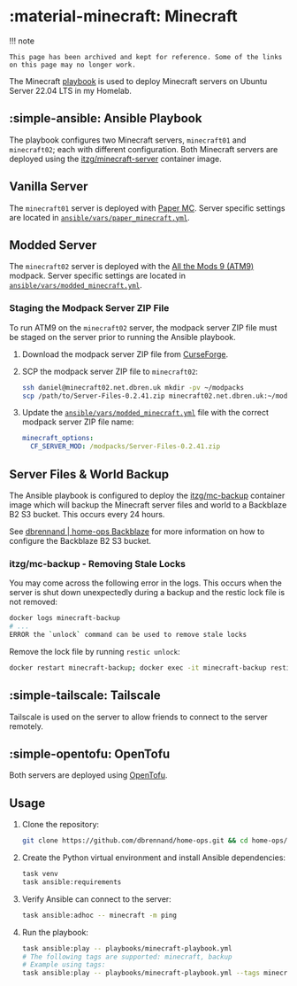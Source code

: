 # :material-minecraft: Minecraft

!!! note

    This page has been archived and kept for reference. Some of the links on this page may no longer work.

The Minecraft [playbook](https://github.com/dbrennand/home-ops/blob/main/ansible/playbooks/playbook-minecraft.yml) is used to deploy Minecraft servers on Ubuntu Server 22.04 LTS in my Homelab.

## :simple-ansible: Ansible Playbook

The playbook configures two Minecraft servers, `minecraft01` and `minecraft02`; each with different configuration. Both Minecraft servers are deployed using the [itzg/minecraft-server](https://github.com/itzg/docker-minecraft-server) container image.

## Vanilla Server

The `minecraft01` server is deployed with [Paper MC](https://papermc.io/). Server specific settings are located in [`ansible/vars/paper_minecraft.yml`](https://github.com/dbrennand/home-ops/blob/main/ansible/vars/paper-minecraft.yml).

## Modded Server

The `minecraft02` server is deployed with the [All the Mods 9 (ATM9)](https://www.curseforge.com/minecraft/modpacks/all-the-mods-9) modpack. Server specific settings are located in [`ansible/vars/modded_minecraft.yml`](https://github.com/dbrennand/home-ops/blob/main/ansible/vars/modded-minecraft.yml).

### Staging the Modpack Server ZIP File

To run ATM9 on the `minecraft02` server, the modpack server ZIP file must be staged on the server prior to running the Ansible playbook.

1. Download the modpack server ZIP file from [CurseForge](https://www.curseforge.com/minecraft/modpacks/all-the-mods-9/files/5125809/additional-files).

2. SCP the modpack server ZIP file to `minecraft02`:

    ```bash
    ssh daniel@minecraft02.net.dbren.uk mkdir -pv ~/modpacks
    scp /path/to/Server-Files-0.2.41.zip minecraft02.net.dbren.uk:~/modpacks/
    ```

3. Update the [`ansible/vars/modded_minecraft.yml`](https://github.com/dbrennand/home-ops/blob/main/ansible/vars/modded-minecraft.yml) file with the correct modpack server ZIP file name:

    ```yaml
    minecraft_options:
      CF_SERVER_MOD: /modpacks/Server-Files-0.2.41.zip
    ```

## Server Files & World Backup

The Ansible playbook is configured to deploy the [itzg/mc-backup](https://github.com/itzg/docker-mc-backup) container image which will backup the Minecraft server files and world to a Backblaze B2 S3 bucket. This occurs every 24 hours.

See [dbrennand | home-ops Backblaze](../infrastructure/backblaze.md) for more information on how to configure the Backblaze B2 S3 bucket.

### itzg/mc-backup - Removing Stale Locks

You may come across the following error in the logs. This occurs when the server is shut down unexpectedly during a backup and the restic lock file is not removed:

```bash
docker logs minecraft-backup
# ...
ERROR the `unlock` command can be used to remove stale locks
```

Remove the lock file by running `restic unlock`:

```bash
docker restart minecraft-backup; docker exec -it minecraft-backup restic -r b2:<bucket name> unlock
```

## :simple-tailscale: Tailscale

Tailscale is used on the server to allow friends to connect to the server remotely.

## :simple-opentofu: OpenTofu

Both servers are deployed using [OpenTofu](../infrastructure/opentofu.md).

## Usage

1. Clone the repository:

    ```bash
    git clone https://github.com/dbrennand/home-ops.git && cd home-ops/ansible
    ```

2. Create the Python virtual environment and install Ansible dependencies:

    ```bash
    task venv
    task ansible:requirements
    ```

3. Verify Ansible can connect to the server:

    ```bash
    task ansible:adhoc -- minecraft -m ping
    ```

4. Run the playbook:

    ```bash
    task ansible:play -- playbooks/minecraft-playbook.yml
    # The following tags are supported: minecraft, backup
    # Example using tags:
    task ansible:play -- playbooks/minecraft-playbook.yml --tags minecraft
    ```
